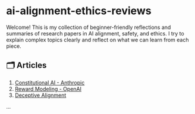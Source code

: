 # ai-alignment-ethics-reviews
Welcome! This is my collection of beginner-friendly reflections and summaries of research papers in AI alignment, safety, and ethics. I try to explain complex topics clearly and reflect on what we can learn from each piece.

## 🗂️ Articles

1. [Constitutional AI - Anthropic](./Constitutional_AI.md/)
2. [Reward Modeling - OpenAI](./reward-modeling/)
3. [Deceptive Alignment](./deceptive-alignment/)

...

